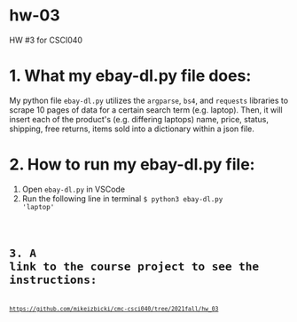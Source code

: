 # hw-03
HW #3 for CSCI040

# 1. What my ebay-dl.py file does:
My python file ```ebay-dl.py``` utilizes the ```argparse```, ```bs4```, and ```requests``` libraries to scrape 10 pages of data for a certain search term (e.g. laptop). Then, it will insert each of the product's (e.g. differing laptops) name, price, status, shipping, free returns, items sold into a dictionary within a json file.


# 2. How to run my ebay-dl.py file:
1. Open ```ebay-dl.py``` in VSCode
2. Run the following line in terminal 
<code>$ python3 ebay-dl.py 'laptop'<code>


# 3. A link to the course project to see the instructions: 
https://github.com/mikeizbicki/cmc-csci040/tree/2021fall/hw_03
